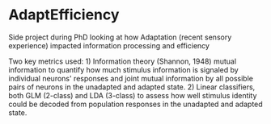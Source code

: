 # AdaptEfficiency
Side project during PhD looking at how Adaptation (recent sensory experience) impacted information processing and efficiency

Two key metrics used: 1) Information theory (Shannon, 1948) mutual information to quantify how much stimulus information is signaled by individual neurons' responses and joint mutual information by all possible pairs of neurons in the unadapted and adapted state. 2) Linear classifiers, both GLM (2-class) and LDA (3-class) to assess how well stimulus identity could be decoded from population responses in the unadapted and adapted state. 
